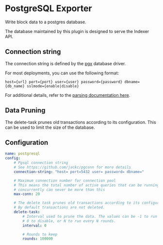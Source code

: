 # PostgreSQL Exporter

Write block data to a postgres database.

The database maintained by this plugin is designed to serve the Indexer API.

## Connection string

The connection string is defined by the [pgx](https://github.com/jackc/pgconn) database driver.

For most deployments, you can use the following format:
```
host={url} port={port} user={user} password={password} dbname={db_name} sslmode={enable|disable}
```

For additional details, refer to the [parsing documentation here](https://pkg.go.dev/github.com/jackc/pgx/v4/pgxpool@v4.11.0#ParseConfig).

## Data Pruning

The delete-task prunes old transactions according to its configuration. This can be used to limit the size of the database.

## Configuration
```yml @sample.yaml
name: postgresql
config:
    # Pgsql connection string
    # See https://github.com/jackc/pgconn for more details
    connection-string: "host= port=5432 user= password= dbname="

    # Maximum connection number for connection pool
    # This means the total number of active queries that can be running
    # concurrently can never be more than this
    max-conn: 20

    # The delete task prunes old transactions according to its configuration.
    # By default transactions are not deleted.
    delete-task:
        # Interval used to prune the data. The values can be -1 to run at startup,
        # 0 to disable, or N to run every N rounds.
        interval: 0

        # Rounds to keep
        rounds: 100000
```